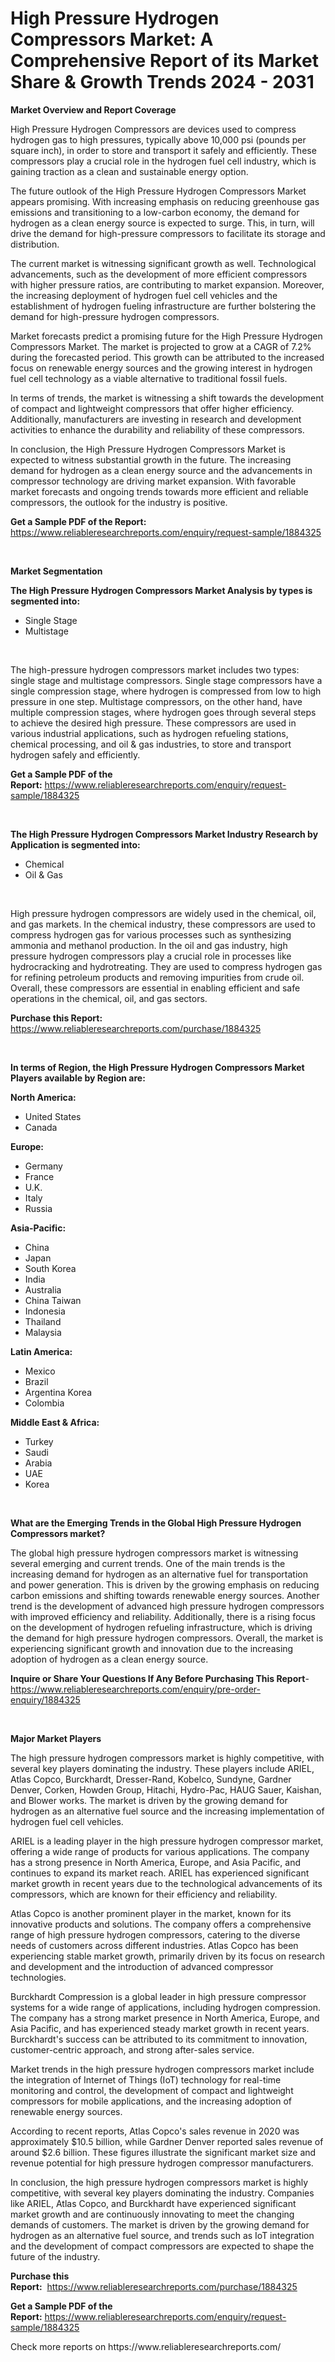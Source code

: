 <p><h1>High Pressure Hydrogen Compressors Market: A Comprehensive Report of its Market Share & Growth Trends 2024 - 2031</h1></p><p><strong>Market Overview and Report Coverage</strong></p>
<p><p>High Pressure Hydrogen Compressors are devices used to compress hydrogen gas to high pressures, typically above 10,000 psi (pounds per square inch), in order to store and transport it safely and efficiently. These compressors play a crucial role in the hydrogen fuel cell industry, which is gaining traction as a clean and sustainable energy option.</p><p>The future outlook of the High Pressure Hydrogen Compressors Market appears promising. With increasing emphasis on reducing greenhouse gas emissions and transitioning to a low-carbon economy, the demand for hydrogen as a clean energy source is expected to surge. This, in turn, will drive the demand for high-pressure compressors to facilitate its storage and distribution.</p><p>The current market is witnessing significant growth as well. Technological advancements, such as the development of more efficient compressors with higher pressure ratios, are contributing to market expansion. Moreover, the increasing deployment of hydrogen fuel cell vehicles and the establishment of hydrogen fueling infrastructure are further bolstering the demand for high-pressure hydrogen compressors.</p><p>Market forecasts predict a promising future for the High Pressure Hydrogen Compressors Market. The market is projected to grow at a CAGR of 7.2% during the forecasted period. This growth can be attributed to the increased focus on renewable energy sources and the growing interest in hydrogen fuel cell technology as a viable alternative to traditional fossil fuels. </p><p>In terms of trends, the market is witnessing a shift towards the development of compact and lightweight compressors that offer higher efficiency. Additionally, manufacturers are investing in research and development activities to enhance the durability and reliability of these compressors.</p><p>In conclusion, the High Pressure Hydrogen Compressors Market is expected to witness substantial growth in the future. The increasing demand for hydrogen as a clean energy source and the advancements in compressor technology are driving market expansion. With favorable market forecasts and ongoing trends towards more efficient and reliable compressors, the outlook for the industry is positive.</p></p>
<p><strong>Get a Sample PDF of the Report:</strong> <a href="https://www.reliableresearchreports.com/enquiry/request-sample/1884325">https://www.reliableresearchreports.com/enquiry/request-sample/1884325</a></p>
<p>&nbsp;</p>
<p><strong>Market Segmentation</strong></p>
<p><strong>The High Pressure Hydrogen Compressors Market Analysis by types is segmented into:</strong></p>
<p><ul><li>Single Stage</li><li>Multistage</li></ul></p>
<p>&nbsp;</p>
<p><p>The high-pressure hydrogen compressors market includes two types: single stage and multistage compressors. Single stage compressors have a single compression stage, where hydrogen is compressed from low to high pressure in one step. Multistage compressors, on the other hand, have multiple compression stages, where hydrogen goes through several steps to achieve the desired high pressure. These compressors are used in various industrial applications, such as hydrogen refueling stations, chemical processing, and oil & gas industries, to store and transport hydrogen safely and efficiently.</p></p>
<p><strong>Get a Sample PDF of the Report:</strong>&nbsp;<a href="https://www.reliableresearchreports.com/enquiry/request-sample/1884325">https://www.reliableresearchreports.com/enquiry/request-sample/1884325</a></p>
<p>&nbsp;</p>
<p><strong>The High Pressure Hydrogen Compressors Market Industry Research by Application is segmented into:</strong></p>
<p><ul><li>Chemical</li><li>Oil & Gas</li></ul></p>
<p>&nbsp;</p>
<p><p>High pressure hydrogen compressors are widely used in the chemical, oil, and gas markets. In the chemical industry, these compressors are used to compress hydrogen gas for various processes such as synthesizing ammonia and methanol production. In the oil and gas industry, high pressure hydrogen compressors play a crucial role in processes like hydrocracking and hydrotreating. They are used to compress hydrogen gas for refining petroleum products and removing impurities from crude oil. Overall, these compressors are essential in enabling efficient and safe operations in the chemical, oil, and gas sectors.</p></p>
<p><strong>Purchase this Report:</strong>&nbsp; <a href="https://www.reliableresearchreports.com/purchase/1884325">https://www.reliableresearchreports.com/purchase/1884325</a></p>
<p>&nbsp;</p>
<p><strong>In terms of Region, the High Pressure Hydrogen Compressors Market Players available by Region are:</strong></p>
<p>
    <p> <strong> North America: </strong>
        <ul>
            <li>United States</li>
            <li>Canada</li>
        </ul>
        </p> 
    <p> <strong> Europe: </strong>
        <ul>
            <li>Germany</li>
            <li>France</li>
            <li>U.K.</li>
            <li>Italy</li>
            <li>Russia</li>
        </ul>
        </p> 
    <p> <strong> Asia-Pacific: </strong>
        <ul>
            <li>China</li>
            <li>Japan</li>
            <li>South Korea</li>
            <li>India</li>
            <li>Australia</li>
            <li>China Taiwan</li>
            <li>Indonesia</li>
            <li>Thailand</li>
            <li>Malaysia</li>
        </ul>
        </p> 
    <p> <strong> Latin America: </strong>
        <ul>
            <li>Mexico</li>
            <li>Brazil</li>
            <li>Argentina Korea</li>
            <li>Colombia</li>
        </ul>
        </p> 
    <p> <strong> Middle East & Africa: </strong>
        <ul>
            <li>Turkey</li>
            <li>Saudi</li>
            <li>Arabia</li>
            <li>UAE</li>
            <li>Korea</li>
        </ul>
    </p>
    </p>
<p>&nbsp;</p>
<p><strong>What are the Emerging Trends in the Global High Pressure Hydrogen Compressors market?</strong></p>
<p><p>The global high pressure hydrogen compressors market is witnessing several emerging and current trends. One of the main trends is the increasing demand for hydrogen as an alternative fuel for transportation and power generation. This is driven by the growing emphasis on reducing carbon emissions and shifting towards renewable energy sources. Another trend is the development of advanced high pressure hydrogen compressors with improved efficiency and reliability. Additionally, there is a rising focus on the development of hydrogen refueling infrastructure, which is driving the demand for high pressure hydrogen compressors. Overall, the market is experiencing significant growth and innovation due to the increasing adoption of hydrogen as a clean energy source.</p></p>
<p><strong>Inquire or Share Your Questions If Any Before Purchasing This Report</strong>- <a href="https://www.reliableresearchreports.com/enquiry/pre-order-enquiry/1884325">https://www.reliableresearchreports.com/enquiry/pre-order-enquiry/1884325</a></p>
<p>&nbsp;</p>
<p><strong>Major Market Players</strong></p>
<p><p>The high pressure hydrogen compressors market is highly competitive, with several key players dominating the industry. These players include ARIEL, Atlas Copco, Burckhardt, Dresser-Rand, Kobelco, Sundyne, Gardner Denver, Corken, Howden Group, Hitachi, Hydro-Pac, HAUG Sauer, Kaishan, and Blower works. The market is driven by the growing demand for hydrogen as an alternative fuel source and the increasing implementation of hydrogen fuel cell vehicles.</p><p>ARIEL is a leading player in the high pressure hydrogen compressor market, offering a wide range of products for various applications. The company has a strong presence in North America, Europe, and Asia Pacific, and continues to expand its market reach. ARIEL has experienced significant market growth in recent years due to the technological advancements of its compressors, which are known for their efficiency and reliability.</p><p>Atlas Copco is another prominent player in the market, known for its innovative products and solutions. The company offers a comprehensive range of high pressure hydrogen compressors, catering to the diverse needs of customers across different industries. Atlas Copco has been experiencing stable market growth, primarily driven by its focus on research and development and the introduction of advanced compressor technologies.</p><p>Burckhardt Compression is a global leader in high pressure compressor systems for a wide range of applications, including hydrogen compression. The company has a strong market presence in North America, Europe, and Asia Pacific, and has experienced steady market growth in recent years. Burckhardt's success can be attributed to its commitment to innovation, customer-centric approach, and strong after-sales service.</p><p>Market trends in the high pressure hydrogen compressors market include the integration of Internet of Things (IoT) technology for real-time monitoring and control, the development of compact and lightweight compressors for mobile applications, and the increasing adoption of renewable energy sources.</p><p>According to recent reports, Atlas Copco's sales revenue in 2020 was approximately $10.5 billion, while Gardner Denver reported sales revenue of around $2.6 billion. These figures illustrate the significant market size and revenue potential for high pressure hydrogen compressor manufacturers.</p><p>In conclusion, the high pressure hydrogen compressors market is highly competitive, with several key players dominating the industry. Companies like ARIEL, Atlas Copco, and Burckhardt have experienced significant market growth and are continuously innovating to meet the changing demands of customers. The market is driven by the growing demand for hydrogen as an alternative fuel source, and trends such as IoT integration and the development of compact compressors are expected to shape the future of the industry.</p></p>
<p><strong>Purchase this Report:</strong>&nbsp;&nbsp;<a href="https://www.reliableresearchreports.com/purchase/1884325">https://www.reliableresearchreports.com/purchase/1884325</a></p>
<p></p>
<p><strong>Get a Sample PDF of the Report:</strong>&nbsp;<a href="https://www.reliableresearchreports.com/enquiry/request-sample/1884325">https://www.reliableresearchreports.com/enquiry/request-sample/1884325</a></p>
<p>Check more reports on https://www.reliableresearchreports.com/</p>